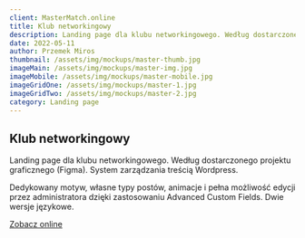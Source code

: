 ```yaml
---
client: MasterMatch.online
title: Klub networkingowy
description: Landing page dla klubu networkingowego. Według dostarczonego projektu graficznego (Figma). System zarządzania treścią Wordpress. 
date: 2022-05-11
author: Przemek Miros
thumbnail: /assets/img/mockups/master-thumb.jpg
imageMain: /assets/img/mockups/master-img.jpg
imageMobile: /assets/img/mockups/master-mobile.jpg
imageGridOne: /assets/img/mockups/master-1.jpg
imageGridTwo: /assets/img/mockups/master-2.jpg
category: Landing page
---
```


## Klub networkingowy

Landing page dla klubu networkingowego. Według dostarczonego projektu graficznego (Figma). System zarządzania treścią Wordpress. 

Dedykowany motyw, własne typy postów, animacje i pełna możliwość edycji przez administratora dzięki zastosowaniu Advanced Custom Fields. Dwie wersje językowe.

<a href="https://mastermatch.online/" title="Zobacz online" target="_blank" class="button" rel="nofollow">Zobacz online</a>